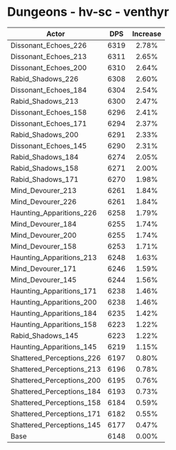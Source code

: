 # Dungeons - hv-sc - venthyr
| Actor | DPS | Increase |
|---|:---:|:---:|
|Dissonant_Echoes_226|6319|2.78%|
|Dissonant_Echoes_213|6311|2.65%|
|Dissonant_Echoes_200|6310|2.64%|
|Rabid_Shadows_226|6308|2.60%|
|Dissonant_Echoes_184|6304|2.54%|
|Rabid_Shadows_213|6300|2.47%|
|Dissonant_Echoes_158|6296|2.41%|
|Dissonant_Echoes_171|6294|2.37%|
|Rabid_Shadows_200|6291|2.33%|
|Dissonant_Echoes_145|6290|2.31%|
|Rabid_Shadows_184|6274|2.05%|
|Rabid_Shadows_158|6271|2.00%|
|Rabid_Shadows_171|6270|1.98%|
|Mind_Devourer_213|6261|1.84%|
|Mind_Devourer_226|6261|1.84%|
|Haunting_Apparitions_226|6258|1.79%|
|Mind_Devourer_184|6255|1.74%|
|Mind_Devourer_200|6255|1.74%|
|Mind_Devourer_158|6253|1.71%|
|Haunting_Apparitions_213|6248|1.63%|
|Mind_Devourer_171|6246|1.59%|
|Mind_Devourer_145|6244|1.56%|
|Haunting_Apparitions_171|6238|1.46%|
|Haunting_Apparitions_200|6238|1.46%|
|Haunting_Apparitions_184|6235|1.42%|
|Haunting_Apparitions_158|6223|1.22%|
|Rabid_Shadows_145|6223|1.22%|
|Haunting_Apparitions_145|6219|1.15%|
|Shattered_Perceptions_226|6197|0.80%|
|Shattered_Perceptions_213|6196|0.78%|
|Shattered_Perceptions_200|6195|0.76%|
|Shattered_Perceptions_184|6193|0.73%|
|Shattered_Perceptions_158|6184|0.59%|
|Shattered_Perceptions_171|6182|0.55%|
|Shattered_Perceptions_145|6177|0.47%|
|Base|6148|0.00%|
